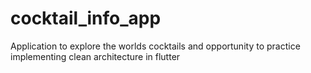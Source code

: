 # cocktail_info_app
Application to explore the worlds cocktails and opportunity to practice implementing clean architecture in flutter

